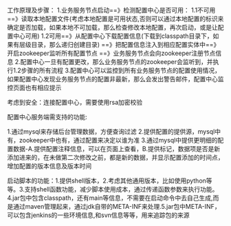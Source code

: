 工作原理及步骤：
1.业务服务节点启动==》检测配置中心是否可用：
1.1不可用==》读取本地配置文件(考虑本地配置是可用状态,否则可以通过本地配置的标识来确定是否加载，如果本地不可加载，那么检查修改本地配置，再次启动，或是让配置中心可用)
1.2可用==》从配置中心下载配置信息(下载到classpath目录下，如果有层级目录，那么递归创建目录)
==》把配置信息注入到相应配置实体中==》开启zookeeper监听所有配置节点
==》业务服务节点会向zookeeper注册节点信息
2.配置中心一旦有配置更改，那么业务服务节点的zookeeper会监听到，并执行1.2步骤的所有流程
3.配置中心可以监控到所有业务服务节点的配置使用情况，如果配置中心发现业务服务节点的配置非最新，那么会发出警告邮件，配置中心监控页面也有相应提示


考虑到安全：连接配置中心，需要使用rsa加密校验


配置中心服务端需支持的功能:

1.通过mysql来存储后台管理数据，方便查询过滤
2.提供配置的提供源，mysql中有，zookeeper中也有，通过配置来决定以谁为准
3.通过mysql中提供更明细的配置数据-A.提供配置注释信息，可以在页面上查看，B.提供标记，数据项是否是新添加进来的，在未做第二次修改之前，都是新的数据，并显示配置添加的时间点，增加配置的版本信息及版本时间


启动脚本的功能：1.提供shell版本，2.考虑其他通用版本，比如使用python等等。3.支持shell函数功能，减少脚本使用成本，通过传递函数参数来执行功能。4.jar包中包含classpath，还有main等信息，不需要在启动命令中去自己生成,而是通过maven管理起来，通过jdk自带的META-INF来处理.5.jar包中META-INF，可以包含jenkins的一些环境信息,和svn信息等等，用来追踪包的来源